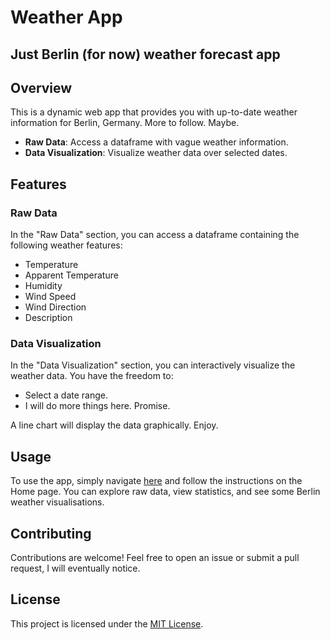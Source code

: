# Weather App

## Just Berlin (for now) weather forecast app

## Overview

This is a dynamic web app that provides you with up-to-date weather information for Berlin, Germany. More to follow. Maybe. 

* **Raw Data**: Access a dataframe with vague weather information.
* **Data Visualization**: Visualize weather data over selected dates.

## Features

### Raw Data
In the "Raw Data" section, you can access a dataframe containing the following weather features:

* Temperature
* Apparent Temperature
* Humidity
* Wind Speed
* Wind Direction
* Description

### Data Visualization
In the "Data Visualization" section, you can interactively visualize the weather data. You have the freedom to:

* Select a date range.
* I will do more things here. Promise.

A line chart will display the data graphically. Enjoy.

## Usage

To use the app, simply navigate [here](https://weathering-heights.streamlit.app) and follow the instructions on the Home page. You can explore raw data, view statistics, and see some Berlin weather visualisations.



## Contributing

Contributions are welcome! Feel free to open an issue or submit a pull request, I will eventually notice.

## License

This project is licensed under the [MIT License](https://opensource.org/license/mit/).
